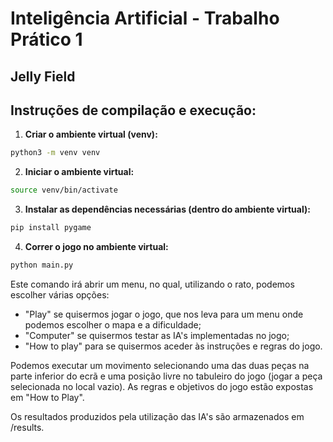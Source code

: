 # Inteligência Artificial - Trabalho Prático 1
## Jelly Field

## Instruções de compilação e execução:

1. **Criar o ambiente virtual (venv):**

```bash
python3 -m venv venv
```

2. **Iniciar o ambiente virtual:**

```bash
source venv/bin/activate
```

3. **Instalar as dependências necessárias (dentro do ambiente virtual):**

```bash
pip install pygame
```

4. **Correr o jogo no ambiente virtual:**

```bash
python main.py
```

Este comando irá abrir um menu, no qual, utilizando o rato, podemos escolher várias opções:
- "Play" se quisermos jogar o jogo, que nos leva para um menu onde podemos escolher o mapa e a dificuldade;
- "Computer" se quisermos testar as IA's implementadas no jogo;
- "How to play" para se quisermos aceder às instruções e regras do jogo.

Podemos executar um movimento selecionando uma das duas peças na parte inferior do ecrã e uma posição livre no tabuleiro do jogo (jogar a peça selecionada no local vazio). As regras e objetivos do jogo estão expostas em "How to Play".

Os resultados produzidos pela utilização das IA's são armazenados em /results.